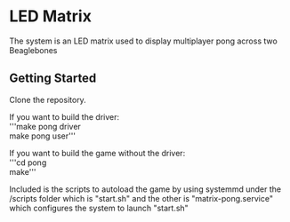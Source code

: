 # LED Matrix 

The system is an LED matrix used to display multiplayer pong across two Beaglebones  
  
## Getting Started
  
Clone the repository. 
  
If you want to build the driver:  
'''make pong driver  
make pong user'''  

If you want to build the game without the driver:  
'''cd pong  
make'''  
  
Included is the scripts to autoload the game by using systemmd under the /scripts folder which is "start.sh" and
the other is "matrix-pong.service" which configures the system to launch "start.sh"




